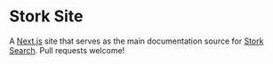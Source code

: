 # Stork Site

A [Next.js](https://nextjs.org/) site that serves as the main documentation source for [Stork Search](https://github.com/jameslittle230/stork). Pull requests welcome!
